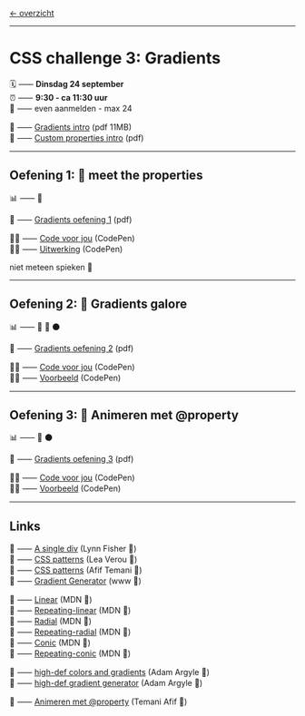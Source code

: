 [← overzicht](CHALLENGES.md)

---

# CSS challenge 3: Gradients

🗓️ ⸺ **Dinsdag 24 september**  
⏰ ⸺ **9:30 - ca 11:30 uur**  
🙋 ⸺ even aanmelden - max 24  

📗 ⸺
<a href="pres/FDND-2425-CSSchallenge3-Gradients-intro.pdf" target="_blank" rel="noopener noreferrer">Gradients intro</a> 
(pdf 11MB)  
📗 ⸺
<a href="pres//FDND-2425-CSSchallenge3-Custom-properties-intro.pdf" target="_blank" rel="noopener noreferrer">Custom properties intro</a> 
(pdf)  

---

## Oefening 1: 🤝 meet the properties

📊 ⸺ 🔵

📙 ⸺ 
<a href="pres/FDND-2425-CSSchallenge3-Gradients-oefening1.pdf" target="_blank" rel="noopener noreferrer">Gradients oefening 1</a> 
(pdf)

🧑‍💻 ⸺
<a href="https://codepen.io/shooft/pen/oNrKpXb" target="_blank" rel="noopener noreferrer">Code voor jou</a>
(CodePen)  
🧑‍💻 ⸺
<a href="https://codepen.io/shooft/pen/YzomYXG" target="_blank" rel="noopener noreferrer">Uitwerking</a>
(CodePen)

niet meteen spieken 🫣  

---

## Oefening 2: 🌈 Gradients galore

📊 ⸺ 🔵 🔴 ⚫️

📙 ⸺ 
<a href="pres/FDND-2425-CSSchallenge3-Gradients-oefening2.pdf" target="_blank" rel="noopener noreferrer">Gradients oefening 2</a> 
(pdf)  

🧑‍💻 ⸺
<a href="https://codepen.io/shooft/pen/MWMNrKL" target="_blank" rel="noopener noreferrer">Code voor jou</a>
(CodePen)  
🧑‍💻 ⸺
<a href="https://codepen.io/shooft/live/eYwqyJo" target="_blank" rel="noopener noreferrer">Voorbeeld</a>
(CodePen)  

---

## Oefening 3: 🤹 Animeren met @property

📊 ⸺ 🔴 ⚫️

📙 ⸺ 
<a href="pres/FDND-2425-CSSchallenge3-Gradients-oefening3.pdf" target="_blank" rel="noopener noreferrer">Gradients oefening 3</a> 
(pdf)  

🧑‍💻 ⸺
<a href="https://codepen.io/shooft/pen/RwXwymp" target="_blank" rel="noopener noreferrer">Code voor jou</a>
(CodePen)  
🧑‍💻 ⸺
<a href="https://codepen.io/shooft/live/poMoVyp" target="_blank" rel="noopener noreferrer">Voorbeeld</a>
(CodePen)

---
 
## Links

🎯 ⸺ [A single div](https://a.singlediv.com/) (Lynn Fisher 👸)  
🎯 ⸺ [CSS patterns](https://projects.verou.me/css3patterns/) (Lea Verou 👸)  
🎯 ⸺ [CSS patterns](https://css-pattern.com/) (Afif Temani 🤴)  
🎯 ⸺ [Gradient Generator](https://cssgradient.io/) (www 🧰)  
 
🎯 ⸺ [Linear](developer.mozilla.org/en-US/docs/Web/CSS/gradient/linear-gradient) (MDN 🦊)  
🎯 ⸺ [Repeating-linear](developer.mozilla.org/en-US/docs/Web/CSS/gradient/repeating-linear-gradient) (MDN 🦊)   
🎯 ⸺ [Radial](developer.mozilla.org/en-US/docs/Web/CSS/gradient/radial-gradient) (MDN 🦊)  
🎯 ⸺ [Repeating-radial](developer.mozilla.org/en-US/docs/Web/CSS/gradient/repeating-radial-gradient) (MDN 🦊)  
🎯 ⸺ [Conic](developer.mozilla.org/en-US/docs/Web/CSS/gradient/conic-gradient) (MDN 🦊)  
🎯 ⸺ [Repeating-conic](developer.mozilla.org/en-US/docs/Web/CSS/gradient/repeating-conic-gradient) (MDN 🦊)   

🎯 ⸺ [high-def colors and gradients](https://developer.chrome.com/docs/css-ui/high-definition-css-color-guide) (Adam Argyle 🦖)  
🎯 ⸺ [high-def gradient generator](https://gradient.style/) (Adam Argyle 🦖)  

🎯 ⸺ [Animeren met @property](https://dev.to/afif/we-can-finally-animate-css-gradient-kdk) (Temani Afif 🤴)